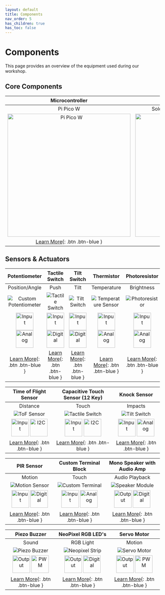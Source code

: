```yaml
---
layout: default
title: Components
nav_order: 5
has_children: true
has_toc: false
---
```


# Components

This page provides an overview of the equipment used during our workshop.

## Core Components

|                       Microcontroller                        |                         Grove Shield                         |
| :----------------------------------------------------------: | :----------------------------------------------------------: |
|                          Pi Pico W                           |            Solderless Connector Board for Pi Pico            |
| <img src="microcontroller/assets/pi-pico-w.png" alt="Pi Pico W" width="400"/> | <img src="grove-shield/assets/pico-grove-shield.png" alt="Grove Shield" width="400"/> |
|  [Learn More](microcontroller/pi-pico-w){: .btn .btn-blue }  | [Learn More](grove-shield/pico-grove-shield){: .btn .btn-blue } |



## Sensors & Actuators

|                        Potentiometer                         |                        Tactile Switch                        |                         Tilt Switch                          |                          Thermistor                          |                        Photoresistor                         |
| :----------------------------------------------------------: | :----------------------------------------------------------: | :----------------------------------------------------------: | :----------------------------------------------------------: | :----------------------------------------------------------: |
|                        Position/Angle                        |                             Push                             |                             Tilt                             |                         Temperature                          |                          Brightness                          |
| ![Custom Potentiometer](rotary-potentiometer/assets/custom-rotation-pot-centered.png) | ![Tactile Switch](tactile-switch/assets/custom-tactile-switch-centered.png) | ![Tilt Switch](tilt-switch/assets/custom-tilt-switch-centered.png) | ![Temperature Sensor](thermistor/assets/custom-temperature-sensor-centered.png) | ![Photoresistor](photoresistor/assets/custom-photo-resistor-centered.png) |
| <a href="../glossary/glossary"><img src="../glossary/assets/input.png" alt="Input" width="57"/></a> <a href="../glossary/glossary"><img src="../glossary/assets/analog.png" alt="Analog" width="57"/></a> | <a href="../glossary/glossary"><img src="../glossary/assets/input.png" alt="Input" width="57"/></a> <a href="../glossary/glossary"><img src="../glossary/assets/digital.png" alt="Digital" width="57"/></a> | <a href="../glossary/glossary"><img src="../glossary/assets/input.png" alt="Input" width="57"/></a> <a href="../glossary/glossary"><img src="../glossary/assets/digital.png" alt="Digital" width="57"/></a> | <a href="../glossary/glossary"><img src="../glossary/assets/input.png" alt="Input" width="57"/></a> <a href="../glossary/glossary"><img src="../glossary/assets/analog.png" alt="Analog" width="57"/></a> | <a href="../glossary/glossary"><img src="../glossary/assets/input.png" alt="Input" width="57"/></a> <a href="../glossary/glossary"><img src="../glossary/assets/analog.png" alt="Analog" width="57"/></a> |
| [Learn More](rotary-potentiometer/rotary-potentiometer){: .btn .btn-blue } | [Learn More](tactile-switch/tactile-switch){: .btn .btn-blue } |   [Learn More](tilt-switch/tilt-switch){: .btn .btn-blue }   |    [Learn More](thermistor/thermistor){: .btn .btn-blue }    | [Learn More](photoresistor/photoresistor){: .btn .btn-blue } |

|                    Time of Flight Sensor                     |               Capacitive Touch Sensor (12 Key)               |                         Knock Sensor                         |
| :----------------------------------------------------------: | :----------------------------------------------------------: | :----------------------------------------------------------: |
|                           Distance                           |                            Touch                             |                           Impacts                            |
| ![ToF Sensor](time-of-flight-distance-sensor/assets/ToF_v1_VL53L0X.png) |    ![Tactile Switch](12key-touch/assets/12key-touch.png)     |     ![Tilt Switch](knock-sensor/assets/knock-sensor.png)     |
| <a href="../glossary/glossary"><img src="../glossary/assets/input.png" alt="Input" width="57"/></a> <a href="../glossary/glossary"><img src="../glossary/assets/iic.png" alt="I2C" width="57"/></a> | <a href="../glossary/glossary"><img src="../glossary/assets/input.png" alt="Input" width="57"/></a> <a href="../glossary/glossary"><img src="../glossary/assets/iic.png" alt="I2C" width="57"/></a> | <a href="../glossary/glossary"><img src="../glossary/assets/input.png" alt="Input" width="57"/></a> <a href="../glossary/glossary"><img src="../glossary/assets/analog.png" alt="Analog" width="57"/></a> |
| [Learn More](time-of-flight-distance-sensor/time-of-flight-distance-sensor){: .btn .btn-blue } |   [Learn More](12key-touch/12key-touch){: .btn .btn-blue }   |   [Learn More](tilt-switch/tilt-switch){: .btn .btn-blue }   |

|                          PIR Sensor                          |                    Custom Terminal Block                     |                 Mono Speaker with Audio Amp                  |
| :----------------------------------------------------------: | :----------------------------------------------------------: | :----------------------------------------------------------: |
|                            Motion                            |                            Touch                             |                        Audio Playback                        |
|     ![Motion Sensor](motion-sensor/assets/grove-pir.png)     | ![Custom Terminal](custom-terminal/assets/custom-terminal.png) | ![Speaker Module](audio-amp-speaker/assets/audio-amp-speaker.png) |
| <a href="../glossary/glossary"><img src="../glossary/assets/input.png" alt="Input" width="57"/></a> <a href="../glossary/glossary"><img src="../glossary/assets/digital.png" alt="Digital" width="57"/></a> | <a href="../glossary/glossary"><img src="../glossary/assets/input.png" alt="Input" width="57"/></a> <a href="../glossary/glossary"><img src="../glossary/assets/analog.png" alt="Analog" width="57"/></a> | <a href="../glossary/glossary"><img src="../glossary/assets/output.png" alt="Output" width="57"/></a> <a href="../glossary/glossary"><img src="../glossary/assets/digital.png" alt="Digital" width="57"/></a> |
| [Learn More](motion-sensor/motion-sensor){: .btn .btn-blue } | [Learn More](custom-terminal/custom-terminal){: .btn .btn-blue } | [Learn More](audio-amp-speaker/audio-amp-speaker){: .btn .btn-blue } |

|                         Piezo Buzzer                         |                      NeoPixel RGB LED's                      |                         Servo Motor                          |
| :----------------------------------------------------------: | :----------------------------------------------------------: | :----------------------------------------------------------: |
|                            Sound                             |                          RGB Light                           |                            Motion                            |
| ![Piezo Buzzer](piezo-buzzer/assets/piezo-buzzer-passive.png) | ![Neopixel Strip](neopixel-strip/assets/Neopixel-Strip.png)  |      ![Servo Motor](servo-motor/assets/Grove-Servo.png)      |
| <a href="../glossary/glossary"><img src="../glossary/assets/output.png" alt="Output" width="57"/></a> <a href="../glossary/glossary"><img src="../glossary/assets/pwm.png" alt="PWM" width="57"/></a> | <a href="../glossary/glossary"><img src="../glossary/assets/output.png" alt="Output" width="57"/></a> <a href="../glossary/glossary"><img src="../glossary/assets/digital.png" alt="Digital" width="57"/></a> | <a href="../glossary/glossary"><img src="../glossary/assets/output.png" alt="Output" width="57"/></a> <a href="../glossary/glossary"><img src="../glossary/assets/pwm.png" alt="PWM" width="57"/></a> |
|  [Learn More](piezo-buzzer/piezo-buzzer){: .btn .btn-blue }  | [Learn More](neopixel-strip/neopixel-strip){: .btn .btn-blue } |   [Learn More](servo-motor/servo-motor){: .btn .btn-blue }   |
